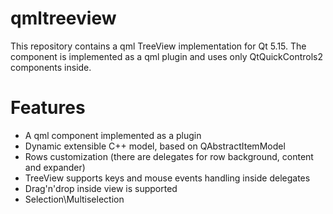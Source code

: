 # qmltreeview

This repository contains a qml TreeView implementation for Qt 5.15. The component is implemented as a qml plugin and uses only QtQuickControls2 components inside.

# Features

- A qml component implemented as a plugin
- Dynamic extensible C++ model, based on QAbstractItemModel
- Rows customization (there are delegates for row background, content and expander)
- TreeView supports keys and mouse events handling inside delegates
- Drag'n'drop inside view is supported
- Selection\Multiselection
